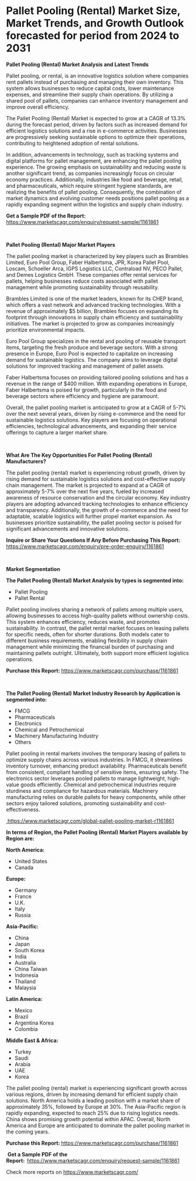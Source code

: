 <p><h1>Pallet Pooling (Rental) Market Size, Market Trends, and Growth Outlook forecasted for period from 2024 to 2031</h1></p><p><strong>Pallet Pooling (Rental) Market Analysis and Latest Trends</strong></p>
<p><p>Pallet pooling, or rental, is an innovative logistics solution where companies rent pallets instead of purchasing and managing their own inventory. This system allows businesses to reduce capital costs, lower maintenance expenses, and streamline their supply chain operations. By utilizing a shared pool of pallets, companies can enhance inventory management and improve overall efficiency.</p><p>The Pallet Pooling (Rental) Market is expected to grow at a CAGR of 13.3% during the forecast period, driven by factors such as increased demand for efficient logistics solutions and a rise in e-commerce activities. Businesses are progressively seeking sustainable options to optimize their operations, contributing to heightened adoption of rental solutions. </p><p>In addition, advancements in technology, such as tracking systems and digital platforms for pallet management, are enhancing the pallet pooling experience. The growing emphasis on sustainability and reducing waste is another significant trend, as companies increasingly focus on circular economy practices. Additionally, industries like food and beverage, retail, and pharmaceuticals, which require stringent hygiene standards, are realizing the benefits of pallet pooling. Consequently, the combination of market dynamics and evolving customer needs positions pallet pooling as a rapidly expanding segment within the logistics and supply chain industry.</p></p>
<p><strong>Get a Sample PDF of the Report:&nbsp;</strong> <a href="https://www.marketscagr.com/enquiry/request-sample/1161861?utm_campaign=2014&utm_medium=2&utm_source=Github&utm_content=ia&utm_term=27122024&utm_id=pallet-pooling-rental">https://www.marketscagr.com/enquiry/request-sample/1161861</a></p>
<p>&nbsp;</p>
<p><strong>Pallet Pooling (Rental) Major Market Players</strong></p>
<p><p>The pallet pooling market is characterized by key players such as Brambles Limited, Euro Pool Group, Faber Halbertsma, JPR, Korea Pallet Pool, Loscam, Schoeller Arca, IGPS Logistics LLC, Contraload NV, PECO Pallet, and Demes Logistics GmbH. These companies offer rental services for pallets, helping businesses reduce costs associated with pallet management while promoting sustainability through reusability.</p><p>Brambles Limited is one of the market leaders, known for its CHEP brand, which offers a vast network and advanced tracking technologies. With a revenue of approximately $5 billion, Brambles focuses on expanding its footprint through innovations in supply chain efficiency and sustainability initiatives. The market is projected to grow as companies increasingly prioritize environmental impacts.</p><p>Euro Pool Group specializes in the rental and pooling of reusable transport items, targeting the fresh produce and beverage sectors. With a strong presence in Europe, Euro Pool is expected to capitalize on increasing demand for sustainable logistics. The company aims to leverage digital solutions for improved tracking and management of pallet assets.</p><p>Faber Halbertsma focuses on providing tailored pooling solutions and has a revenue in the range of $400 million. With expanding operations in Europe, Faber Halbertsma is poised for growth, particularly in the food and beverage sectors where efficiency and hygiene are paramount.</p><p>Overall, the pallet pooling market is anticipated to grow at a CAGR of 5-7% over the next several years, driven by rising e-commerce and the need for sustainable logistics solutions. Key players are focusing on operational efficiencies, technological advancements, and expanding their service offerings to capture a larger market share.</p></p>
<p>&nbsp;</p>
<p><strong>What Are The Key Opportunities For Pallet Pooling (Rental) Manufacturers?</strong></p>
<p><p>The pallet pooling (rental) market is experiencing robust growth, driven by rising demand for sustainable logistics solutions and cost-effective supply chain management. The market is projected to expand at a CAGR of approximately 5-7% over the next five years, fueled by increased awareness of resource conservation and the circular economy. Key industry players are adopting advanced tracking technologies to enhance efficiency and transparency. Additionally, the growth of e-commerce and the need for adaptable, scalable logistics will further propel market expansion. As businesses prioritize sustainability, the pallet pooling sector is poised for significant advancements and innovative solutions.</p></p>
<p><strong>Inquire or Share Your Questions If Any Before Purchasing This Report:</strong> <a href="https://www.marketscagr.com/enquiry/pre-order-enquiry/1161861?utm_campaign=2014&utm_medium=2&utm_source=Github&utm_content=ia&utm_term=27122024&utm_id=pallet-pooling-rental">https://www.marketscagr.com/enquiry/pre-order-enquiry/1161861</a></p>
<p>&nbsp;</p>
<p><strong>Market Segmentation</strong></p>
<p><strong>The Pallet Pooling (Rental) Market Analysis by types is segmented into:</strong></p>
<p><ul><li>Pallet Pooling</li><li>Pallet Rental</li></ul></p>
<p><p>Pallet pooling involves sharing a network of pallets among multiple users, allowing businesses to access high-quality pallets without ownership costs. This system enhances efficiency, reduces waste, and promotes sustainability. In contrast, the pallet rental market focuses on leasing pallets for specific needs, often for shorter durations. Both models cater to different business requirements, enabling flexibility in supply chain management while minimizing the financial burden of purchasing and maintaining pallets outright. Ultimately, both support more efficient logistics operations.</p></p>
<p><strong>Purchase this Report:&nbsp;</strong><a href="https://www.marketscagr.com/purchase/1161861?utm_campaign=2014&utm_medium=2&utm_source=Github&utm_content=ia&utm_term=27122024&utm_id=pallet-pooling-rental">https://www.marketscagr.com/purchase/1161861</a></p>
<p>&nbsp;</p>
<p><strong>The Pallet Pooling (Rental) Market Industry Research by Application is segmented into:</strong></p>
<p><ul><li>FMCG</li><li>Pharmaceuticals</li><li>Electronics</li><li>Chemical and Petrochemical</li><li>Machinery Manufacturing Industry</li><li>Others</li></ul></p>
<p><p>Pallet pooling in rental markets involves the temporary leasing of pallets to optimize supply chains across various industries. In FMCG, it streamlines inventory turnover, enhancing product availability. Pharmaceuticals benefit from consistent, compliant handling of sensitive items, ensuring safety. The electronics sector leverages pooled pallets to manage lightweight, high-value goods efficiently. Chemical and petrochemical industries require sturdiness and compliance for hazardous materials. Machinery manufacturing relies on durable pallets for heavy components, while other sectors enjoy tailored solutions, promoting sustainability and cost-effectiveness.</p></p>
<p><a href="https://www.marketscagr.com/global-pallet-pooling-market-r1161861?utm_campaign=2014&utm_medium=2&utm_source=Github&utm_content=ia&utm_term=27122024&utm_id=pallet-pooling-rental">&nbsp;https://www.marketscagr.com/global-pallet-pooling-market-r1161861</a></p>
<p><strong>In terms of Region, the Pallet Pooling (Rental) Market Players available by Region are:</strong></p>
<p>
    <p> <strong> North America: </strong>
        <ul>
            <li>United States</li>
            <li>Canada</li>
        </ul>
        </p> 
    <p> <strong> Europe: </strong>
        <ul>
            <li>Germany</li>
            <li>France</li>
            <li>U.K.</li>
            <li>Italy</li>
            <li>Russia</li>
        </ul>
        </p> 
    <p> <strong> Asia-Pacific: </strong>
        <ul>
            <li>China</li>
            <li>Japan</li>
            <li>South Korea</li>
            <li>India</li>
            <li>Australia</li>
            <li>China Taiwan</li>
            <li>Indonesia</li>
            <li>Thailand</li>
            <li>Malaysia</li>
        </ul>
        </p> 
    <p> <strong> Latin America: </strong>
        <ul>
            <li>Mexico</li>
            <li>Brazil</li>
            <li>Argentina Korea</li>
            <li>Colombia</li>
        </ul>
        </p> 
    <p> <strong> Middle East & Africa: </strong>
        <ul>
            <li>Turkey</li>
            <li>Saudi</li>
            <li>Arabia</li>
            <li>UAE</li>
            <li>Korea</li>
        </ul>
    </p>
    </p>
<p><p>The pallet pooling (rental) market is experiencing significant growth across various regions, driven by increasing demand for efficient supply chain solutions. North America holds a leading position with a market share of approximately 35%, followed by Europe at 30%. The Asia-Pacific region is rapidly expanding, expected to reach 25% due to rising logistics needs. China shows promising growth potential within APAC. Overall, North America and Europe are anticipated to dominate the pallet pooling market in the coming years.</p></p>
<p><strong>Purchase this Report: </strong><a href="https://www.marketscagr.com/purchase/1161861?utm_campaign=2014&utm_medium=2&utm_source=Github&utm_content=ia&utm_term=27122024&utm_id=pallet-pooling-rental">https://www.marketscagr.com/purchase/1161861</a></p>
<p>&nbsp;<strong>Get a Sample PDF of the Report:&nbsp;&nbsp;</strong><a href="https://www.marketscagr.com/enquiry/request-sample/1161861?utm_campaign=2014&utm_medium=2&utm_source=Github&utm_content=ia&utm_term=27122024&utm_id=pallet-pooling-rental">https://www.marketscagr.com/enquiry/request-sample/1161861</a></p>
<p><strong></strong></p>
<p>Check more reports on <a href="https://www.marketscagr.com/?utm_campaign=2014&utm_medium=2&utm_source=Github&utm_content=ia&utm_term=27122024&utm_id=pallet-pooling-rental">https://www.marketscagr.com/</a></p>